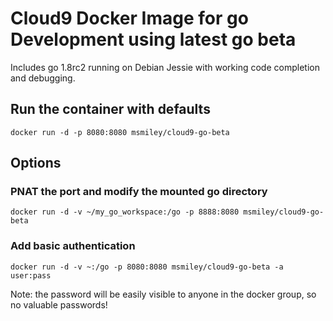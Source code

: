 # Cloud9 Docker Image for go Development using latest go beta

Includes go 1.8rc2 running on Debian Jessie with working code completion and debugging.

## Run the container with defaults

```
docker run -d -p 8080:8080 msmiley/cloud9-go-beta
```

## Options

### PNAT the port and modify the mounted go directory

```
docker run -d -v ~/my_go_workspace:/go -p 8888:8080 msmiley/cloud9-go-beta
```


### Add basic authentication

```
docker run -d -v ~:/go -p 8080:8080 msmiley/cloud9-go-beta -a user:pass
```

Note: the password will be easily visible to anyone in the docker group, so no valuable passwords!
